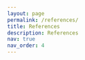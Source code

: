 ```yaml
---
layout: page
permalink: /references/
title: References
description: References
nav: true
nav_order: 4
---
```


